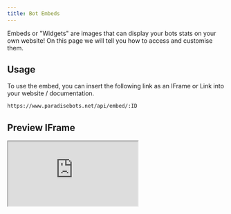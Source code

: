 ```yaml
---
title: Bot Embeds
---
```


Embeds or "Widgets" are images that can display your bots stats on your own website! On this page we will tell you how to access and customise them.


## Usage
To use the embed, you can insert the following link as an IFrame or Link into your website / documentation.

```markdown
https://www.paradisebots.net/api/embed/:ID
```

## Preview IFrame

<Iframe src="https://www.paradisebots.net/api/embed/650872568374493185"/>

![](https://www.paradisebots.net/api/embed/650872568374493185.svg)

In this example we use just a plain embed but it can also be .svg, .png. We recommend SVG for the best quality.
https://top.gg/api/widget/owner/:ID.svg
Preview

The /owner/ can be replaced with the following to get the 4 other smaller widgets: status,upvotes,servers and lib. You can also append a querystring to hide the avatar on the smaller widgets: ?noavatar=true
Preview

Customization
The current sections of the widget available for customization are as follows
Widget Querystring Parameters
Parameter	Large Widget	Small Widget	Value
topcolor	✓		Hexadecimal
middlecolor	✓		Hexadecimal
usernamecolor	✓		Hexadecimal
certifiedcolor	✓		Hexadecimal
datacolor	✓		Hexadecimal
labelcolor	✓		Hexadecimal
highlightcolor	✓		Hexadecimal
avatarbg		✓	Hexadecimal
leftcolor		✓	Hexadecimal
rightcolor		✓	Hexadecimal
lefttextcolor		✓	Hexadecimal
righttextcolor		✓	Hexadecimal
Example of Customization
This is an example of changing the colors of the large widget
https://top.gg/api/widget/270904126974590976.svg?usernamecolor=FFFFFF&topcolor=000000
This is a preview of the examples output.


https://www.paradisebots.net/api/embed/650872568374493185
